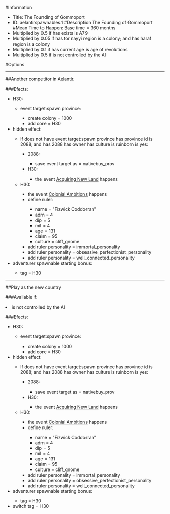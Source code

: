 #Information
 - Title: The Founding of Gommoport
 - ID: aelantirspawnables.1
#Description
The Founding of Gommoport
#Mean Time to Happen:
Base time = 360 months
 - Multiplied by 0.5 if has exists is A79
 - Multiplied by 0.05 if has tor nayyi region is a colony; and has haraf region is a colony
 - Multiplied by 0.1 if has current age is age of revolutions
 - Multiplied by 0.5 if is not controlled by the AI

#Options

___
##Another competitor in Aelantir.

###Efects:<ul><li>H30:</li><ul><li>event target:spawn province:</li><ul><li>create colony = 1000</li><li>add core = H30</li></ul></ul><li>hidden effect:</li><ul><li>If does not have event target:spawn province has province id is 2088; and  has 2088 has owner has culture is ruinborn is yes:</li><ul><li>2088:</li><ul><li>save event target as = nativebuy_prov</li></ul><li>H30:</li><ul><li>the event [Acquiring New Land](../events/acquiring_new_land.md) happens</li></ul></ul><li>H30:</li><ul><li>the event [Colonial Ambitions](../events/colonial_ambitions.md) happens</li><li>define ruler:</li><ul><li>name = "Fizwick Coddorran"</li><li>adm = 4</li><li>dip = 5</li><li>mil = 4</li><li>age = 131</li><li>claim = 95</li><li>culture = cliff_gnome</li></ul><li>add ruler personality = immortal_personality</li><li>add ruler personality = obsessive_perfectionist_personality</li><li>add ruler personality = well_connected_personality</li></ul></ul><li>adventurer spawnable starting bonus:</li><ul><li>tag = H30</li></ul></ul>

___
##Play as the new country

###Available if:
<li>is not controlled by the AI</li>

###Efects:<ul><li>H30:</li><ul><li>event target:spawn province:</li><ul><li>create colony = 1000</li><li>add core = H30</li></ul></ul><li>hidden effect:</li><ul><li>If does not have event target:spawn province has province id is 2088; and  has 2088 has owner has culture is ruinborn is yes:</li><ul><li>2088:</li><ul><li>save event target as = nativebuy_prov</li></ul><li>H30:</li><ul><li>the event [Acquiring New Land](../events/acquiring_new_land.md) happens</li></ul></ul><li>H30:</li><ul><li>the event [Colonial Ambitions](../events/colonial_ambitions.md) happens</li><li>define ruler:</li><ul><li>name = "Fizwick Coddorran"</li><li>adm = 4</li><li>dip = 5</li><li>mil = 4</li><li>age = 131</li><li>claim = 95</li><li>culture = cliff_gnome</li></ul><li>add ruler personality = immortal_personality</li><li>add ruler personality = obsessive_perfectionist_personality</li><li>add ruler personality = well_connected_personality</li></ul></ul><li>adventurer spawnable starting bonus:</li><ul><li>tag = H30</li></ul><li>switch tag = H30</li></ul>
